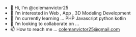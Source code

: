- 👋 Hi, I’m @colemanvictor25
- 👀 I’m interested in Web , App , 3D Modeling Development
- 🌱 I’m currently learning ... PHP Javascript python kotlin
- 💞️ I’m looking to collaborate on ...
- 📫 How to reach me ... colemanvictor25@gmail.com

<!---
colemanvictor25/colemanvictor25 is a ✨ special ✨ repository because its `README.md` (this file) appears on your GitHub profile.
You can click the Preview link to take a look at your changes.
--->
